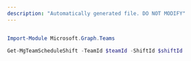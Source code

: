 ```yaml
---
description: "Automatically generated file. DO NOT MODIFY"
---
```


```powershell

Import-Module Microsoft.Graph.Teams

Get-MgTeamScheduleShift -TeamId $teamId -ShiftId $shiftId

```